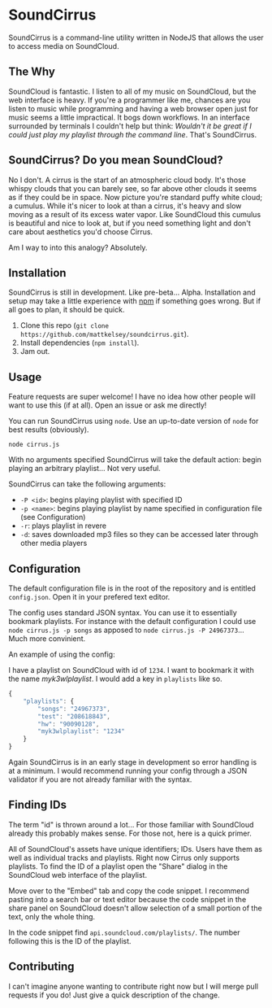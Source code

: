 # SoundCirrus
SoundCirrus is a command-line utility written in NodeJS that allows the user to access media on SoundCloud.

## The Why
SoundCloud is fantastic. I listen to all of my music on SoundCloud, but the web interface is heavy. If you're a programmer like me, chances are you listen to music while programming and having a web browser open just for music seems a little impractical. It bogs down workflows. In an interface surrounded by terminals I couldn't help but think: _Wouldn't it be great if I could just play my playlist through the command line_. That's SoundCirrus.

## SoundCirrus? Do you mean SoundCloud?
No I don't. A cirrus is the start of an atmospheric cloud body. It's those whispy clouds that you can barely see, so far above other clouds it seems as if they could be in space. Now picture you're standard puffy white cloud; a cumulus. While it's nicer to look at than a cirrus, it's heavy and slow moving as a result of its excess water vapor. Like SoundCloud this cumulus is beautiful and nice to look at, but if you need something light and don't care about aesthetics you'd choose Cirrus.

Am I way to into this analogy? Absolutely.

## Installation

SoundCirrus is still in development. Like pre-beta... Alpha. Installation and setup may take a little experience with [npm](https://npmjs.com) if something goes wrong. But if all goes to plan, it should be quick.

 1. Clone this repo (`git clone https://github.com/mattkelsey/soundcirrus.git`).
 2. Install dependencies (`npm install`).
 3. Jam out.

## Usage

Feature requests are super welcome! I have no idea how other people will want to use this (if at all). Open an issue or ask me directly!

You can run SoundCirrus using `node`. Use an up-to-date version of `node` for best results (obviously).

`node cirrus.js`

With no arguments specified SoundCirrus will take the default action: begin playing an arbitrary playlist... Not very useful.

SoundCirrus can take the following arguments:
 - `-P <id>`: begins playing playlist with specified ID
 - `-p <name>`: begins playing playlist by name specified in configuration file (see Configuration)
 - `-r`: plays playlist in revere
 - `-d`: saves downloaded mp3 files so they can be accessed later through other media players

## Configuration

The default configuration file is in the root of the repository and is entitled `config.json`. Open it in your prefered text editor.

The config uses standard JSON syntax. You can use it to essentially bookmark playlists. For instance with the default configuration I could use `node cirrus.js -p songs` as apposed to `node cirrus.js -P 24967373`... Much more convinient.

An example of using the config:

I have a playlist on SoundCloud with id of `1234`. I want to bookmark it with the name _myk3wlplaylist_. I would add a key in `playlists` like so.

```js
{
    "playlists": {
        "songs": "24967373",
        "test": "208618843",
        "hw": "90090128",
        "myk3wlplaylist": "1234"
    }
}

```

Again SoundCirrus is in an early stage in development so error handling is at a minimum. I would recommend running your config through a JSON validator if you are not already familiar with the syntax.

## Finding IDs
The term "id" is thrown around a lot... For those familiar with SoundCloud already this probably makes sense. For those not, here is a quick primer.

All of SoundCloud's assets have unique identifiers; IDs. Users have them as well as individual tracks and playlists. Right now Cirrus only supports playlists. To find the ID of a playlist open the "Share" dialog in the SoundCloud web interface of the playlist.

Move over to the "Embed" tab and copy the code snippet. I recommend pasting into a search bar or text editor because the code snippet in the share panel on SoundCloud doesn't allow selection of a small portion of the text, only the whole thing.

In the code snippet find `api.soundcloud.com/playlists/`. The number following this is the ID of the playlist.

## Contributing
I can't imagine anyone wanting to contribute right now but I will merge pull requests if you do! Just give a quick description of the change.
